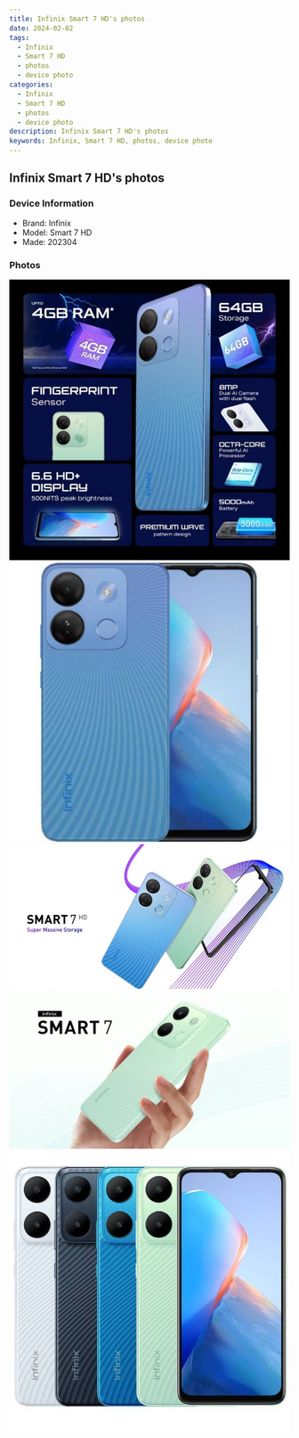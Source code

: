 ```yaml
---
title: Infinix Smart 7 HD's photos
date: 2024-02-02
tags: 
  - Infinix
  - Smart 7 HD
  - photos
  - device photo
categories: 
  - Infinix
  - Smart 7 HD
  - photos
  - device photo
description: Infinix Smart 7 HD's photos
keywords: Infinix, Smart 7 HD, photos, device photo
---
```


## Infinix Smart 7 HD's photos

### Device Information

- Brand: Infinix
- Model: Smart 7 HD
- Made: 202304

### Photos

![/images/best-assets/devices/infinix/infinix-smart-7-hd/1.jpg](/images/best-assets/devices/infinix/infinix-smart-7-hd/1.jpg)
![/images/best-assets/devices/infinix/infinix-smart-7-hd/2.jpg](/images/best-assets/devices/infinix/infinix-smart-7-hd/2.jpg)
![/images/best-assets/devices/infinix/infinix-smart-7-hd/3.jpg](/images/best-assets/devices/infinix/infinix-smart-7-hd/3.jpg)
![/images/best-assets/devices/infinix/infinix-smart-7-hd/4.jpg](/images/best-assets/devices/infinix/infinix-smart-7-hd/4.jpg)
![/images/best-assets/devices/infinix/infinix-smart-7-hd/5.jpg](/images/best-assets/devices/infinix/infinix-smart-7-hd/5.jpg)

